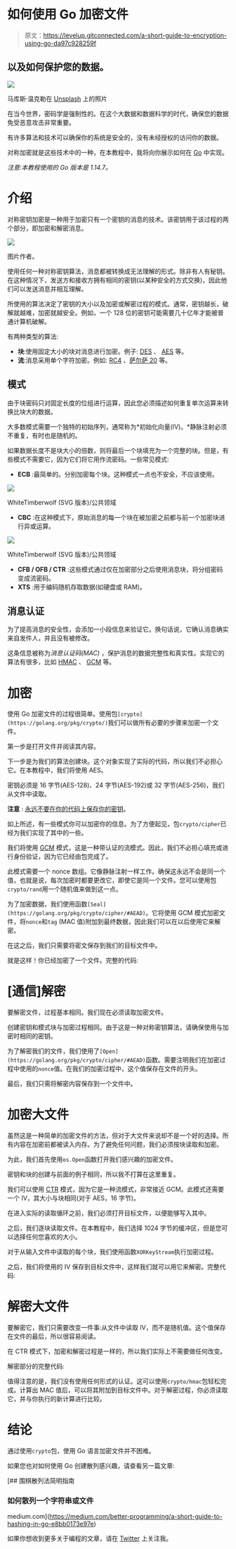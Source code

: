 # 如何使用 Go 加密文件

> 原文：<https://levelup.gitconnected.com/a-short-guide-to-encryption-using-go-da97c928259f>

## 以及如何保护您的数据。

![](img/7f87b9dfd1c713015e314993d3b5eacd.png)

马库斯·温克勒在 [Unsplash](https://unsplash.com/s/photos/key-lock?utm_source=unsplash&utm_medium=referral&utm_content=creditCopyText) 上的照片

在当今世界，密码学是强制性的。在这个大数据和数据科学的时代，确保您的数据免受恶意攻击非常重要。

有许多算法和技术可以确保你的系统是安全的，没有未经授权的访问你的数据。

对称加密就是这些技术中的一种，在本教程中，我将向你展示如何在 [Go](https://golang.org/) 中实现。

*注意:本教程使用的 Go 版本是 1.14.7。*

# 介绍

对称密钥加密是一种用于加密只有一个密钥的消息的技术。该密钥用于该过程的两个部分，即加密和解密消息。

![](img/f3b9cbb666beb644d773a37ad3d5cbe2.png)

图片作者。

使用任何一种对称密钥算法，消息都被转换成无法理解的形式。除非有人有秘钥。在这种情况下，发送方和接收方拥有相同的密钥(以某种安全的方式交换)，因此他们可以发送消息并相互理解。

所使用的算法决定了密钥的大小以及加密或解密过程的模式。通常，密钥越长，破解就越难，加密就越安全。例如，一个 128 位的密钥可能需要几十亿年才能被普通计算机破解。

有两种类型的算法:

*   **块**:使用固定大小的块对消息进行加密。例子: [DES](https://en.wikipedia.org/wiki/Data_Encryption_Standard) 、 [AES](https://en.wikipedia.org/wiki/Advanced_Encryption_Standard) 等。
*   **流**:消息采用单个字符加密。例如: [RC4](https://en.wikipedia.org/wiki/RC4) 、[萨尔萨 20](https://en.wikipedia.org/wiki/Salsa20) 等。

## 模式

由于块密码只对固定长度的位组进行运算，因此您必须描述如何重复单次运算来转换比块大的数据。

大多数模式需要一个独特的初始序列，通常称为*初始化向量(IV)。*静脉注射必须不重复，有时也是随机的。

如果数据长度不是块大小的倍数，则将最后一个块填充为一个完整的块。但是，有些模式不需要它，因为它们将它用作流密码。一些常见模式:

*   **ECB** :最简单的。分别加密每个块。这种模式一点也不安全，不应该使用。

![](img/6fa6c880aa1390de40e7549063c4f458.png)

WhiteTimberwolf (SVG 版本)/公共领域

*   **CBC** :在这种模式下，原始消息的每一个块在被加密之前都与前一个加密块进行异或运算。

![](img/dfdd55db374de282f3ec2d73a5a78487.png)

WhiteTimberwolf (SVG 版本)/公共领域

*   **CFB / OFB / CTR** :这些模式通过仅在加密部分之后使用消息块，将分组密码变成流密码。
*   **XTS** :用于编码随机存取数据(如硬盘或 RAM)。

## 消息认证

为了提高消息的安全性，会添加一小段信息来验证它。换句话说，它确认消息确实来自发件人，并且没有被修改。

这条信息被称为*消息认证码(MAC)* ，保护消息的数据完整性和真实性。实现它的算法有很多，比如 [HMAC](https://en.wikipedia.org/wiki/HMAC) 、 [GCM](https://en.wikipedia.org/wiki/Galois/Counter_mode) 等。

# 加密

使用 Go 加密文件的过程很简单。使用包`[crypto](https://golang.org/pkg/crypto/)`我们可以做所有必要的步骤来加密一个文件。

第一步是打开文件并阅读其内容。

下一步是为我们的算法创建块。这个对象实现了实际的代码，所以我们不必担心它。在本教程中，我们将使用 AES。

密钥必须是 16 字节(AES-128)、24 字节(AES-192)或 32 字节(AES-256)，我们从文件中读取。

**注意** : [永远不要在你的代码上保存你的密钥](https://www.freecodecamp.org/news/how-to-securely-store-api-keys-4ff3ea19ebda/)。

如上所述，有一些模式你可以加密你的信息。为了方便起见，包`crypto/cipher`已经为我们实现了其中的一些。

我们将使用 [GCM](https://en.wikipedia.org/wiki/Galois/Counter_Mode) 模式，这是一种带认证的流模式。因此，我们不必担心填充或进行身份验证，因为它已经由包完成了。

此模式需要一个 nonce 数组。它像静脉注射一样工作。确保这永远不会是同一个值，也就是说，每次加密时都要更改它，即使它是同一个文件。您可以使用包`crypto/rand`用一个随机值来做到这一点。

为了加密数据，我们使用函数`[Seal](https://golang.org/pkg/crypto/cipher/#AEAD)`。它将使用 GCM 模式加密文件，将`nonce`和`tag` (MAC 值)附加到最终数据，因此我们可以在以后使用它来解密。

在这之后，我们只需要将密文保存到我们的目标文件中。

就是这样！你已经加密了一个文件。完整的代码:

# [通信]解密

要解密文件，过程基本相同。我们现在必须读取加密文件。

创建密钥和模式块与加密过程相同。由于这是一种对称密钥算法，请确保使用与加密时相同的密钥。

为了解密我们的文件，我们使用了`[Open](https://golang.org/pkg/crypto/cipher/#AEAD)`函数。需要注明我们在加密过程中使用的`nonce`值。在我们的加密过程中，这个值保存在文件的开头。

最后，我们只需将解密内容保存到一个文件中。

# 加密大文件

虽然这是一种简单的加密文件的方法，但对于大文件来说却不是一个好的选择。所有内容在加密前都被读入内存。为了避免任何问题，我们必须按块读取和加密。

为此，我们首先使用`os.Open`函数打开我们感兴趣的加密文件。

密钥和块的创建与前面的例子相同，所以我不打算在这里重复。

我们可以使用 [CTR](https://en.wikipedia.org/wiki/Block_cipher_mode_of_operation#Counter_(CTR)) 模式，因为它是一种流模式，非常接近 GCM。此模式还需要一个 IV，其大小与块相同(对于 AES，16 字节)。

在进入实际的读取循环之前，我们必须打开目标文件，以便能够写入其中。

之后，我们逐块读取文件。在本教程中，我们选择 1024 字节的缓冲区，但是您可以选择任何您喜欢的大小。

对于从输入文件中读取的每个块，我们使用函数`XORKeyStream`执行加密过程。

之后，我们将使用的 IV 保存到目标文件中，这样我们就可以用它来解密。完整代码:

# 解密大文件

要解密它，我们只需要改变一件事:从文件中读取 IV，而不是随机值。这个值保存在文件的最后，所以很容易阅读。

在 CTR 模式下，加密和解密过程是一样的，所以我们实际上不需要做任何改变。

解密部分的完整代码:

值得注意的是，我们没有使用任何形式的认证。这可以使用`crypto/hmac`包轻松完成。计算出 MAC 值后，可以将其附加到目标文件中。对于解密过程，你必须读取它，并与你执行的新计算进行比较。

# 结论

通过使用`crypto`包，使用 Go 语言加密文件并不困难。

如果您也对如何使用 Go 创建散列感兴趣，请查看另一篇文章:

[](https://medium.com/better-programming/a-short-guide-to-hashing-in-go-e8bb0173e97e) [## 围棋散列法简明指南

### 如何散列一个字符串或文件

medium.com](https://medium.com/better-programming/a-short-guide-to-hashing-in-go-e8bb0173e97e) 

如果你想收到更多关于编程的文章，请在 [Twitter](https://twitter.com/ustropo) 上关注我。